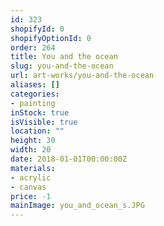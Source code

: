 ```yaml
---
id: 323
shopifyId: 0
shopifyOptionId: 0
order: 264
title: You and the ocean
slug: you-and-the-ocean
url: art-works/you-and-the-ocean
aliases: []
categories:
- painting
inStock: true
isVisible: true
location: ""
height: 30
width: 20
date: 2018-01-01T00:00:00Z
materials:
- acrylic
- canvas
price: -1
mainImage: you_and_ocean_s.JPG
---
```

